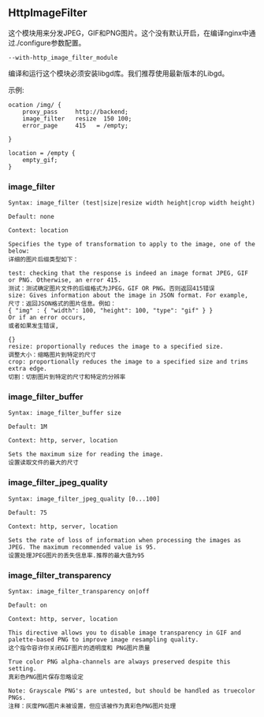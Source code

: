 ## HttpImageFilter

这个模块用来分发JPEG，GIF和PNG图片。这个没有默认开启，在编译nginx中通过./configure参数配置。

```nginx
--with-http_image_filter_module  
```

编译和运行这个模块必须安装libgd库。我们推荐使用最新版本的Libgd。

示例:

```nginx
ocation /img/ {
    proxy_pass     http://backend;
    image_filter   resize  150 100;
    error_page     415   = /empty;

}
 
location = /empty {
    empty_gif;
}
```

### image_filter

```nginx
Syntax: image_filter (test|size|resize width height|crop width height)

Default: none

Context: location

Specifies the type of transformation to apply to the image, one of the below:
详细的图片后缀类型如下：

test: checking that the response is indeed an image format JPEG, GIF or PNG. Otherwise, an error 415.
测试：测试确定图片文件的后缀格式为JPEG，GIF OR PNG。否则返回415错误
size: Gives information about the image in JSON format. For example,
尺寸：返回JSON格式的图片信息。例如：
{ "img" : { "width": 100, "height": 100, "type": "gif" } }
Or if an error occurs,
或者如果发生错误,

{}
resize: proportionally reduces the image to a specified size.
调整大小：缩略图片到特定的尺寸
crop: proportionally reduces the image to a specified size and trims extra edge.
切割：切割图片到特定的尺寸和特定的分辨率
```

### image_filter_buffer

```nginx
Syntax: image_filter_buffer size

Default: 1M

Context: http, server, location

Sets the maximum size for reading the image.
设置读取文件的最大的尺寸
```

### image_filter_jpeg_quality

```nginx
Syntax: image_filter_jpeg_quality [0...100]

Default: 75

Context: http, server, location

Sets the rate of loss of information when processing the images as JPEG. The maximum recommended value is 95.
设置处理JPEG图片的丢失信息率.推荐的最大值为95
```

### image_filter_transparency

```nginx
Syntax: image_filter_transparency on|off

Default: on

Context: http, server, location

This directive allows you to disable image transparency in GIF and palette-based PNG to improve image resampling quality.
这个指令容许你关闭GIF图片的透明度和 PNG图片质量

True color PNG alpha-channels are always preserved despite this setting.
真彩色PNG图片保存忽略设定

Note: Grayscale PNG's are untested, but should be handled as truecolor PNGs.
注释：灰度PNG图片未被设置，但应该被作为真彩色PNG图片处理
```

